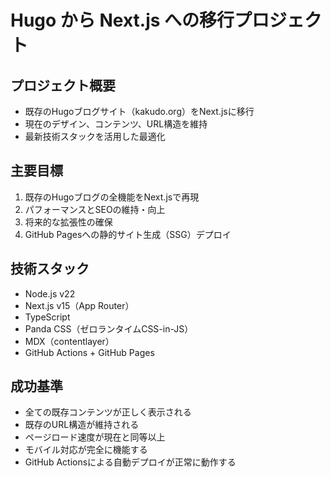 # Hugo から Next.js への移行プロジェクト

## プロジェクト概要
- 既存のHugoブログサイト（kakudo.org）をNext.jsに移行
- 現在のデザイン、コンテンツ、URL構造を維持
- 最新技術スタックを活用した最適化

## 主要目標
1. 既存のHugoブログの全機能をNext.jsで再現
2. パフォーマンスとSEOの維持・向上
3. 将来的な拡張性の確保
4. GitHub Pagesへの静的サイト生成（SSG）デプロイ

## 技術スタック
- Node.js v22
- Next.js v15（App Router）
- TypeScript
- Panda CSS（ゼロランタイムCSS-in-JS）
- MDX（contentlayer）
- GitHub Actions + GitHub Pages

## 成功基準
- 全ての既存コンテンツが正しく表示される
- 既存のURL構造が維持される
- ページロード速度が現在と同等以上
- モバイル対応が完全に機能する
- GitHub Actionsによる自動デプロイが正常に動作する

